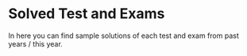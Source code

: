# Solved Test and Exams

In here you can find sample solutions of each test and exam from past years / this year.

